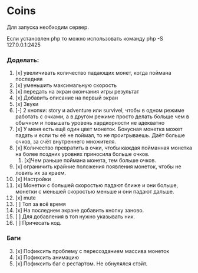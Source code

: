 # Coins

Для запуска необходим сервер.

Если установлен php то можно использовать команду php -S 127.0.0.1:2425

### Доделать:

1.  [x] увеличивать количество падающих монет, когда поймана последняя
2.  [x] уменьшить максимальную скорость
3.  [x] передать на экран окончания игры результат
4.  [x] Добавить описание на первый экран
5.  [x] Звуки
6.  [-] 2 кнопки: story и adventure или survivel, чтобы в одном режиме работать с очками, а в другом режиме просто делать больше чем в обычном и повышать уровень хардкорности не адекватно
7.  [x] У меня есть ещё один цвет монеток. Бонусная монетка может падать и если ты её не поймал, то не проигрываешь. Даёт больше очков, за счёт внутреннего множителя.
8.  [x] Количество превратить в очки, чтобы каждая пойманная монетка на более поздних уровнях приносила больше очков.
    1. [x]Чем раньше поймана монета, тем больше очков.
9.  [x] ограничить крайние положения появления монеток, чтобы не ловить их за краем.
10. [x] Настройки
11. [x] Монетки с большей скоростью падают ближе и они больше, монетки с меньшей скоростью меньше и они падают дальше.
12. [x] mute
13. [ ] Топ за всё время
14. [x] На последнем экране добавить кнопку заново.
15. [ ] Для добавления в топ нужно указывать ник.
16. [ ] Причесать код.

### Баги

3.  [x] Пофиксить проблему с пересозданием массива монеток
4.  [x] Пофиксить анимацию
5.  [x] Пофиксить баг с рестартом. Не обнулялся стэйт.
